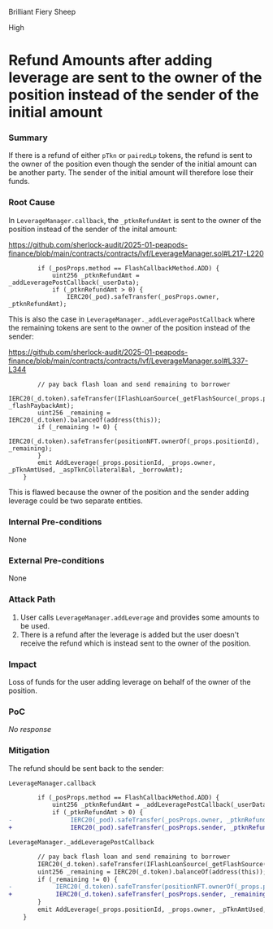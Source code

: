 Brilliant Fiery Sheep

High

# Refund Amounts after adding leverage are sent to the owner of the position instead of the sender of the initial amount

### Summary

If there is a refund of either `pTkn` or `pairedLp` tokens, the refund is sent to the owner of the position even though the sender of the initial amount can be another party.
The sender of the initial amount will therefore lose their funds.

### Root Cause

In `LeverageManager.callback`, the `_ptknRefundAmt` is sent to the owner of the position instead of the sender of the inital amount:

https://github.com/sherlock-audit/2025-01-peapods-finance/blob/main/contracts/contracts/lvf/LeverageManager.sol#L217-L220

```solidity
        if (_posProps.method == FlashCallbackMethod.ADD) {
            uint256 _ptknRefundAmt = _addLeveragePostCallback(_userData);
            if (_ptknRefundAmt > 0) {
                IERC20(_pod).safeTransfer(_posProps.owner, _ptknRefundAmt);
```

This is also the case in `LeverageManager._addLeveragePostCallback` where the remaining tokens are sent to the owner of the position instead of the sender:

https://github.com/sherlock-audit/2025-01-peapods-finance/blob/main/contracts/contracts/lvf/LeverageManager.sol#L337-L344

```solidity
        // pay back flash loan and send remaining to borrower
        IERC20(_d.token).safeTransfer(IFlashLoanSource(_getFlashSource(_props.positionId)).source(), _flashPaybackAmt);
        uint256 _remaining = IERC20(_d.token).balanceOf(address(this));
        if (_remaining != 0) {
            IERC20(_d.token).safeTransfer(positionNFT.ownerOf(_props.positionId), _remaining);
        }
        emit AddLeverage(_props.positionId, _props.owner, _pTknAmtUsed, _aspTknCollateralBal, _borrowAmt);
    }
```

This is flawed because the owner of the position and the sender adding leverage could be two separate entities.

### Internal Pre-conditions

None

### External Pre-conditions

None

### Attack Path

1. User calls `LeverageManager.addLeverage` and provides some amounts to be used.
2. There is a refund after the leverage is added but the user doesn't receive the refund which is instead sent to the owner of the position.

### Impact

Loss of funds for the user adding leverage on behalf of the owner of the position.

### PoC

_No response_

### Mitigation

The refund should be sent back to the sender:

`LeverageManager.callback`

```diff
        if (_posProps.method == FlashCallbackMethod.ADD) {
            uint256 _ptknRefundAmt = _addLeveragePostCallback(_userData);
            if (_ptknRefundAmt > 0) {
-                IERC20(_pod).safeTransfer(_posProps.owner, _ptknRefundAmt);
+                IERC20(_pod).safeTransfer(_posProps.sender, _ptknRefundAmt);
```

`LeverageManager._addLeveragePostCallback`

```diff
        // pay back flash loan and send remaining to borrower
        IERC20(_d.token).safeTransfer(IFlashLoanSource(_getFlashSource(_props.positionId)).source(), _flashPaybackAmt);
        uint256 _remaining = IERC20(_d.token).balanceOf(address(this));
        if (_remaining != 0) {
-            IERC20(_d.token).safeTransfer(positionNFT.ownerOf(_props.positionId), _remaining);
+            IERC20(_d.token).safeTransfer(_posProps.sender, _remaining);
        }
        emit AddLeverage(_props.positionId, _props.owner, _pTknAmtUsed, _aspTknCollateralBal, _borrowAmt);
    }
```